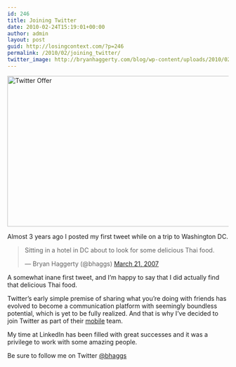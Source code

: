 ```yaml
---
id: 246
title: Joining Twitter
date: 2010-02-24T15:19:01+00:00
author: admin
layout: post
guid: http://losingcontext.com/?p=246
permalink: /2010/02/joining_twitter/
twitter_image: http://bryanhaggerty.com/blog/wp-content/uploads/2010/02/twitter-offer.jpg
---
```

<img src="http://bryanhaggerty.com/blog/wp-content/uploads/2010/02/twitter-offer.jpg" alt="Twitter Offer" width="600" height="343" class="image-centered" />

Almost 3 years ago I posted my first tweet while on a trip to Washington DC.

<blockquote class="twitter-tweet tw-align-center" lang="en">
  <p>
    Sitting in a hotel in DC about to look for some delicious Thai food.
  </p>
  
  <p>
    &mdash; Bryan Haggerty (@bhaggs) <a href="https://twitter.com/bhaggs/statuses/10253631">March 21, 2007</a>
  </p>
</blockquote>



A somewhat inane first tweet, and I&#8217;m happy to say that I did actually find that delicious Thai food.

Twitter&#8217;s early simple premise of sharing what you&#8217;re doing with friends has evolved to become a communication platform with seemingly boundless potential, which is yet to be fully realized. And that is why I&#8217;ve decided to join Twitter as part of their [mobile](http://twitter.com/twittermobile) team.

My time at LinkedIn has been filled with great successes and it was a privilege to work with some amazing people.

Be sure to follow me on Twitter [@bhaggs](http://twitter.com/bhaggs)